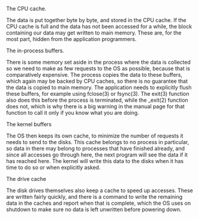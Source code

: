 The CPU cache.

The data is put together byte by byte, and stored in the CPU cache. If the CPU cache is full and the data has not been accessed for a while, the block containing our data may get written to main memory. These are, for the most part, hidden from the application programmers.

The in-process buffers.

There is some memory set aside in the process where the data is collected so we need to make as few requests to the OS as possible, because that is comparatively expensive. The process copies the data to these buffers, which again may be backed by CPU caches, so there is no guarantee that the data is copied to main memory. The application needs to explicitly flush these buffers, for example using fclose(3) or fsync(3). The exit(3) function also does this before the process is terminated, while the _exit(2) function does not, which is why there is a big warning in the manual page for that function to call it only if you know what you are doing.

The kernel buffers

The OS then keeps its own cache, to minimize the number of requests it needs to send to the disks. This cache belongs to no process in particular, so data in there may belong to processes that have finished already, and since all accesses go through here, the next program will see the data if it has reached here. The kernel will write this data to the disks when it has time to do so or when explicitly asked.

The drive cache

The disk drives themselves also keep a cache to speed up accesses. These are written fairly quickly, and there is a command to write the remaining data in the caches and report when that is complete, which the OS uses on shutdown to make sure no data is left unwritten before powering down.
